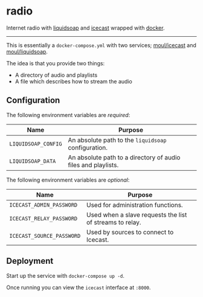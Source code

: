 radio
=====

Internet radio with [liquidsoap](http://savonet.sourceforge.net/) and
[icecast](http://icecast.org/) wrapped with [docker](https://www.docker.com/).

---

This is essentially a `docker-compose.yml` with two services;
[moul/icecast](https://hub.docker.com/r/moul/icecast/) and
[moul/liquidsoap](https://hub.docker.com/r/moul/liquidsoap/).

The idea is that you provide two things:
- A directory of audio and playlists
- A file which describes how to stream the audio

## Configuration

The following environment variables are *required*:

| Name                      | Purpose                                                       |
|---------------------------|---------------------------------------------------------------|
| `LIQUIDSOAP_CONFIG`       | An absolute path to the `liquidsoap` configuration.           |
| `LIQUIDSOAP_DATA`         | An absolute path to a directory of audio files and playlists. |

The following environment variables are *optional*:

| Name                      | Purpose                                                       |
|---------------------------|---------------------------------------------------------------|
| `ICECAST_ADMIN_PASSWORD`  | Used for administration functions.                            |
| `ICECAST_RELAY_PASSWORD`  | Used when a slave requests the list of streams to relay.      |
| `ICECAST_SOURCE_PASSWORD` | Used by sources to connect to Icecast.                        |

## Deployment

Start up the service with `docker-compose up -d`.

Once running you can view the `icecast` interface at `:8000`.
